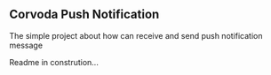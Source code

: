 Corvoda Push Notification
-------------------------

The simple project about how can receive and send push notification message

Readme in constrution...
